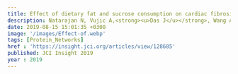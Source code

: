 ```yaml
---
title: Effect of dietary fat and sucrose consumption on cardiac fibrosis in mice and rhesus monkeys
description: Natarajan N, Vujic A,<strong><u>Das J</u></strong>, Wang A, Phu K, Kiehm S, Ricci-Blair E, Zhu A,Vaughan K, Colman R, Mattison J, Lee R
date: 2019-08-15 15:01:35 +0300
image: '/images/Effect-of.webp'
tags: [Protein_Networks]
href : 'https://insight.jci.org/articles/view/128685'
published: JCI Insight 2019
year : 2019
---
```

